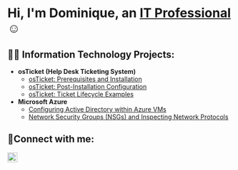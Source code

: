 <h1>Hi, I'm Dominique, an <a href="https://www.linkedin.com/in/dominique12">IT Professional</a>☺</h1>

<h2>👨‍💻 Information Technology Projects:</h2>

- <b>osTicket (Help Desk Ticketing System)</b>
  - [osTicket: Prerequisites and Installation](https://github.com/domo09/osticket-prereqs)
  - [osTicket: Post-Installation Configuration](https://github.com/domo09/post-install-config)
  - [osTicket: Ticket Lifecycle Examples](https://github.com/domo09/ticket-lifecycle)
- <b>Microsoft Azure</b>
  - [Configuring Active Directory within Azure VMs](https://github.com/domo09c/configure-ad)
  - [Network Security Groups (NSGs) and Inspecting Network Protocols](https://github.com/domo09/azure-network-protocols)

<h2>🤳Connect with me:</h2>


[<img align="left" alt="Josh | LinkedIn" width="22px" src="https://cdn.jsdelivr.net/npm/simple-icons@v3/icons/linkedin.svg" />][linkedin]



[linkedin]: https://www.linkedin.com/in/dominique12
